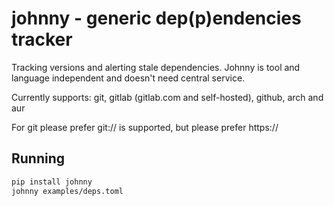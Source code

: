 johnny - generic dep(p)endencies tracker
========================================

Tracking versions and alerting stale dependencies. Johnny is tool and language
independent and doesn't need central service.

Currently supports: git, gitlab (gitlab.com and self-hosted), github, arch and aur

For git please prefer git:// is supported, but please prefer https://

Running
-------

```bash
pip install johnny
johnny examples/deps.toml
```
